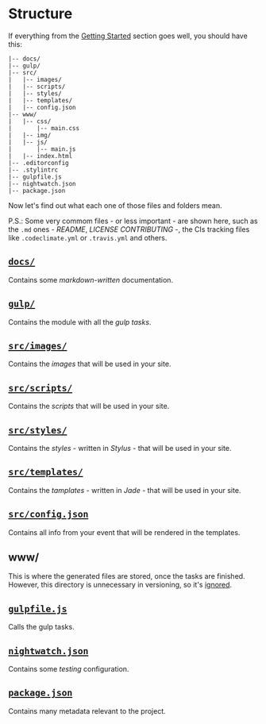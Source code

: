 # Structure

If everything from the [Getting Started](README.md#getting-started) section goes well, you should have this:

```
|-- docs/
|-- gulp/
|-- src/
|   |-- images/
|   |-- scripts/
|   |-- styles/
|   |-- templates/
|   |-- config.json
|-- www/
|   |-- css/
|       |-- main.css
|   |-- img/
|   |-- js/
|       |-- main.js
|   |-- index.html
|-- .editorconfig
|-- .stylintrc
|-- gulpfile.js
|-- nightwatch.json
|-- package.json
```

Now let's find out what each one of those files and folders mean.

P.S.: Some very commom files - or less important - are shown here, such as the `.md` ones - *README*, *LICENSE* *CONTRIBUTING* -, the CIs tracking files like `.codeclimate.yml` or `.travis.yml` and others.

## [`docs/`](/docs/)

Contains some *markdown-written* documentation.

## [`gulp/`](/gulp/)

Contains the module with all the *gulp tasks*.

## [`src/images/`](/src/images/)

Contains the *images* that will be used in your site.

## [`src/scripts/`](/src/scripts/)

Contains the *scripts* that will be used in your site.

## [`src/styles/`](/src/styles/)

Contains the *styles* - written in *Stylus* - that will be used in your site.

## [`src/templates/`](/src/templates/)

Contains the *tamplates* - written in *Jade* - that will be used in your site.

## [`src/config.json`](/src/config.json)

Contains all info from your event that will be rendered in the templates.

## www/

This is where the generated files are stored, once the tasks are finished. However, this directory is unnecessary in versioning, so it's [ignored](.gitignore).

## [`gulpfile.js`](gulpfile.js)

Calls the gulp tasks.

## [`nightwatch.json`](nightwatch.json)

Contains some *testing* configuration.

## [`package.json`](package.json)

Contains many metadata relevant to the project.
